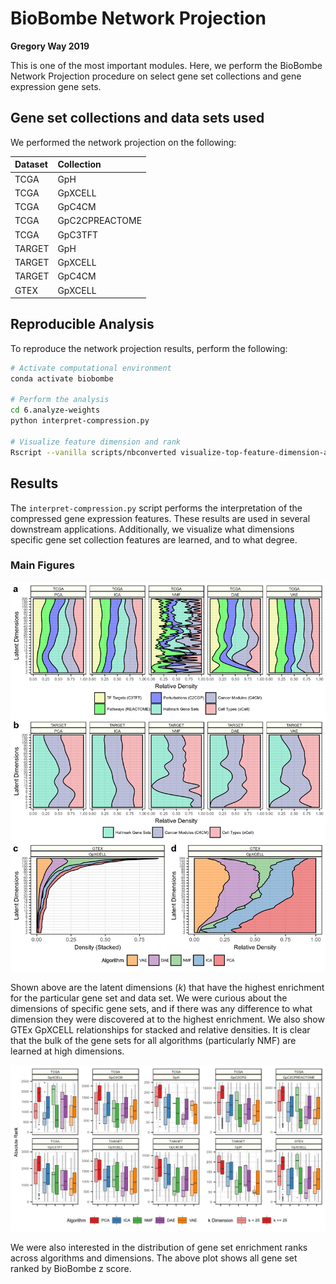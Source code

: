 # BioBombe Network Projection

**Gregory Way 2019**

This is one of the most important modules.
Here, we perform the BioBombe Network Projection procedure on select gene set collections and gene expression gene sets.

## Gene set collections and data sets used

We performed the network projection on the following:

| Dataset | Collection |
| :------ | :--------- |
| TCGA | GpH |
| TCGA | GpXCELL |
| TCGA | GpC4CM |
| TCGA | GpC2CPREACTOME |
| TCGA | GpC3TFT |
| TARGET | GpH |
| TARGET | GpXCELL |
| TARGET | GpC4CM |
| GTEX | GpXCELL |

## Reproducible Analysis

To reproduce the network projection results, perform the following:

```bash
# Activate computational environment
conda activate biobombe

# Perform the analysis
cd 6.analyze-weights
python interpret-compression.py

# Visualize feature dimension and rank
Rscript --vanilla scripts/nbconverted visualize-top-feature-dimension-and-rank.r
```

## Results

The `interpret-compression.py` script performs the interpretation of the compressed gene expression features.
These results are used in several downstream applications.
Additionally, we visualize what dimensions specific gene set collection features are learned, and to what degree.

### Main Figures

![Density Figure](https://raw.githubusercontent.com/greenelab/BioBombe/master/6.analyze-weights/figures/top_feature_density.png)

Shown above are the latent dimensions (_k_) that have the highest enrichment for the particular gene set and data set.
We were curious about the dimensions of specific gene sets, and if there was any difference to what dimension they were discovered at to the highest enrichment.
We also show GTEx GpXCELL relationships for stacked and relative densities.
It is clear that the bulk of the gene sets for all algorithms (particularly NMF) are learned at high dimensions.

![Rank Figure](https://raw.githubusercontent.com/greenelab/BioBombe/master/6.analyze-weights/figures/top_feature_rank.png)

We were also interested in the distribution of gene set enrichment ranks across algorithms and dimensions.
The above plot shows all gene set ranked by BioBombe z score.
